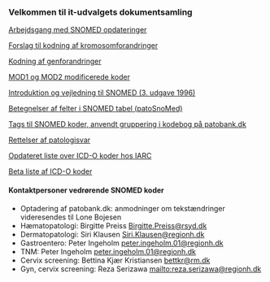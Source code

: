 ### Velkommen til it-udvalgets dokumentsamling

[Arbejdsgang med SNOMED opdateringer](Arbejdsgang%20i%20opdateringer.adoc)

[Forslag til kodning af kromosomforandringer](kodning-af-kromosomforandringer.adoc)

[Kodning af genforandringer](kodning-af-genforandringer.md)

[MOD1 og MOD2 modificerede koder](MOD1-og-MOD2-modificerede-koder.md)

[Introduktion og vejledning til SNOMED (3. udgave 1996)](Introduktion-og-vejledning-til-SNOMED-(3.-udgave-1996))

[Betegnelser af felter i SNOMED tabel (patoSnoMed)](patoSnoMed-kodestruktur.asciidoc)

[Tags til SNOMED koder, anvendt gruppering i kodebog på patobank.dk](Tags.md)

[Rettelser af patologisvar](rettelser-i-svar.md)

[Opdateret liste over ICD-O koder hos IARC](http://codes.iarc.fr/codegroup/2)

[Beta liste af ICD-O koder](https://icd.who.int/dev11/f/en)

#### Kontaktpersoner vedrørende SNOMED koder

- Optadering af patobank.dk: anmodninger om tekstændringer videresendes til Lone Bojesen
- Hæmatopatologi: Birgitte Preiss <Birgitte.Preiss@rsyd.dk>
- Dermatopatologi: Siri Klausen <Siri.Klausen@regionh.dk>
- Gastroentero: Peter Ingeholm <peter.ingeholm.01@regionh.dk> 
- TNM: Peter Ingeholm <peter.ingeholm.01@regionh.dk>
- Cervix screening: Bettina Kjær Kristiansen <bettkr@rm.dk>
- Gyn, cervix screening: Reza Serizawa <mailto:reza.serizawa@regionh.dk>
